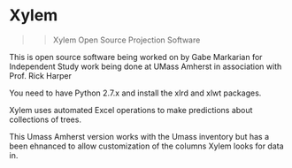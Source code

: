 Xylem
=====

>>Xylem Open Source Projection Software

This is open source software being worked on by Gabe Markarian for Independent Study work being done at UMass Amherst in association with Prof. Rick Harper

You need to have Python 2.7.x and install the xlrd and xlwt packages.

Xylem uses automated Excel operations to make predictions about collections of trees.

This Umass Amherst version works with the Umass inventory but has a been ehnanced to allow customization of 
the columns Xylem looks for data in.





